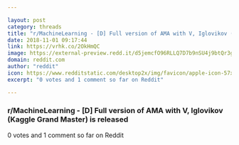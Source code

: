 ```yaml
---

layout: post
category: threads
title: "r/MachineLearning - [D] Full version of AMA with V, Iglovikov (Kaggle Grand Master) is released"
date: 2018-11-01 09:17:44
link: https://vrhk.co/2OkHmQC
image: https://external-preview.redd.it/d5jemcfO96RLLQ7D7b9nSU4j9btQr3gN8X9cLyBUqRw.jpg?auto=webp&s=5f44cadc78b63e094f695cf1c8af459e3b1b0fac
domain: reddit.com
author: "reddit"
icon: https://www.redditstatic.com/desktop2x/img/favicon/apple-icon-57x57.png
excerpt: "0 votes and 1 comment so far on Reddit"

---
```


### r/MachineLearning - [D] Full version of AMA with V, Iglovikov (Kaggle Grand Master) is released

0 votes and 1 comment so far on Reddit